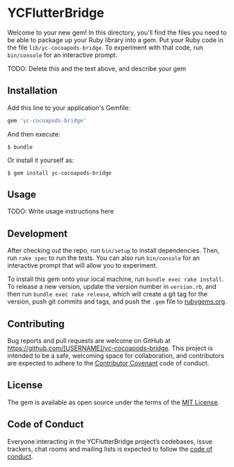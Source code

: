 # YCFlutterBridge

Welcome to your new gem! In this directory, you'll find the files you need to be able to package up your Ruby library into a gem. Put your Ruby code in the file `lib/yc-cocoapods-bridge`. To experiment with that code, run `bin/console` for an interactive prompt.

TODO: Delete this and the text above, and describe your gem

## Installation

Add this line to your application's Gemfile:

```ruby
gem 'yc-cocoapods-bridge'
```

And then execute:

    $ bundle

Or install it yourself as:

    $ gem install yc-cocoapods-bridge

## Usage

TODO: Write usage instructions here

## Development

After checking out the repo, run `bin/setup` to install dependencies. Then, run `rake spec` to run the tests. You can also run `bin/console` for an interactive prompt that will allow you to experiment.

To install this gem onto your local machine, run `bundle exec rake install`. To release a new version, update the version number in `version.rb`, and then run `bundle exec rake release`, which will create a git tag for the version, push git commits and tags, and push the `.gem` file to [rubygems.org](https://rubygems.org).

## Contributing

Bug reports and pull requests are welcome on GitHub at https://github.com/[USERNAME]/yc-cocoapods-bridge. This project is intended to be a safe, welcoming space for collaboration, and contributors are expected to adhere to the [Contributor Covenant](http://contributor-covenant.org) code of conduct.

## License

The gem is available as open source under the terms of the [MIT License](https://opensource.org/licenses/MIT).

## Code of Conduct

Everyone interacting in the YCFlutterBridge project’s codebases, issue trackers, chat rooms and mailing lists is expected to follow the [code of conduct](https://github.com/[USERNAME]/yc-cocoapods-bridge/blob/master/CODE_OF_CONDUCT.md).

